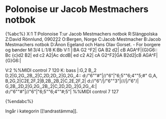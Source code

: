 # Polonoise ur Jacob Mestmachers notbok

{%abc%}
X:1
T:Polonoise
T:ur Jacob Mestmachers notbok
R:Slängpolska
Z:David Rönnlund, 090222
O:Bergen, Norge
C:Jacob Mestmacher
B:Jacob Mestmachers notbok
D:Ånon Egeland och Hans Olav Gorset. - For borgere og bønder 
M:3/4
L:1/8
K:Bb
V:1
|:BA G2 ^F2| GA B2 d2| cB AGA^F|{G}G6::
Bc {c}d2 B2| ed c2 A2|Ac dcdB| ed c2 A2|
cA G2^F2|GA B2d2|cB AGA^F|{G}G6:|

V:2
%%MIDI control 7 120
K: bass
|:G,2 B,,2 D,2|G,2G,,2B,,2|C,2D,2D,,2|G,2G,,4::
d:/"6""#"|//"6"|"6;5""6;4""5;#"
G,A, B,2G,2|C2E,2F,2|B,2B,,2B,2|C,2E,2F,2|
d://"6"/|/"6""3"|///|/"6"/|
G,2B,,2D,2|G,2G,,2B,,2|C,2D,2D,,2|G,2G,,4:|
d:/"6""#"|//"6"|"6;5""6;4""#;5"|
%%MIDI control 7 127

{%endabc%}

Ingår i kategorin [[!andrastämma]].

